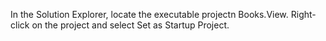 In the Solution Explorer, locate the executable projectn Books.View.
Right-click on the project and select Set as Startup Project.
